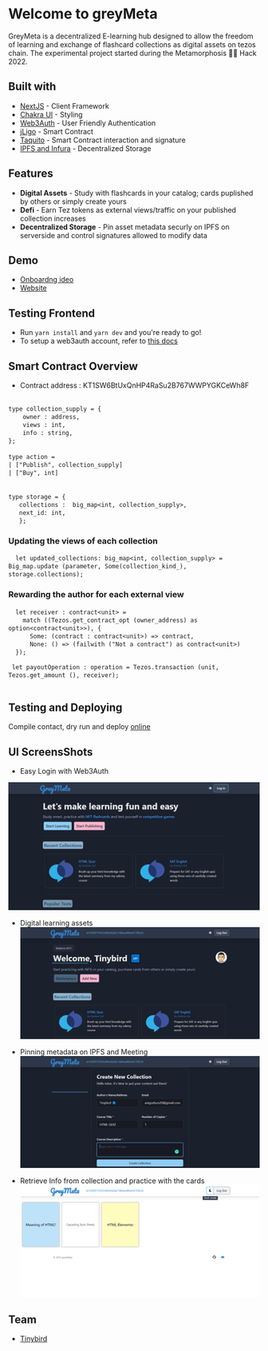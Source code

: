 # Welcome to greyMeta

GreyMeta is a decentralized E-learning hub designed to allow the freedom of learning and exchange of flashcard collections as digital assets on tezos chain. The experimental project started during the  Metamorphosis 🐛🦋 Hack 2022.


## Built with

- [NextJS]() - Client Framework
- [Chakra UI]() - Styling
- [Web3Auth]() - User Friendly Authentication
- [jLigo]() - Smart Contract
- [Taquito]() - Smart Contract interaction and signature
- [IPFS and Infura]() - Decentralized Storage

## Features

- **Digital Assets** - Study with flashcards in your catalog; cards puplished by others or simply create yours
- **Defi** - Earn Tez tokens as external views/traffic on your published collection increases
- **Decentralized Storage** - Pin asset metadata securly on IPFS on serverside and control signatures allowed to modify data

## Demo


- [Onboardng ideo]()
- [Website]()

## Testing Frontend

- Run ``` yarn install ``` and ``` yarn dev ``` and you're ready to go!
- To setup a web3auth account, refer to [this docs]()


## Smart Contract Overview

- Contract address : KT1SW6BtUxQnHP4RaSu2B767WWPYGKCeWh8F


```

type collection_supply = {
    owner : address,
    views : int, 
    info : string,   
};

type action =
| ["Publish", collection_supply]
| ["Buy", int]


type storage = {
   collections :  big_map<int, collection_supply>,
   next_id: int,
   };

```

### Updating the views of each collection

```
  let updated_collections: big_map<int, collection_supply> =  Big_map.update (parameter, Some(collection_kind_), storage.collections);

```

### Rewarding the  author for each external view

```
  let receiver : contract<unit> =
    match ((Tezos.get_contract_opt (owner_address) as option<contract<unit>>), {
      Some: (contract : contract<unit>) => contract,
      None: () => (failwith ("Not a contract") as contract<unit>)
  });

```

```
 let payoutOperation : operation = Tezos.transaction (unit, Tezos.get_amount (), receiver);
 
```

## Testing and Deploying

 Compile contact, dry run and deploy [online]()


## UI ScreensShots
- Easy Login with  Web3Auth

![Welcome Page](/screenshots/Easy%20login%20with%20web3auth.png)


- Digital learning assets
![](/screenshots/add%20new.png)

- Pinning metadata on IPFS and Meeting
![Push assets on chain](/screenshots/mint.png)

- Retrieve Info from collection and practice with the cards
![practice](/screenshots/cards.png)



## Team

- [Tinybird](https://github.com/acgodson)
